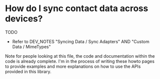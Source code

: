 # How do I sync contact data across devices?

TODO 

- Refer to DEV_NOTES "Syncing Data / Sync Adapters" AND "Custom Data / MimeTypes"

Note for people looking at this file, the code and documentation within the code is already complete. 
I'm in the process of writing these howto pages to provide examples and more explanations on how 
to use the APIs provided in this library.